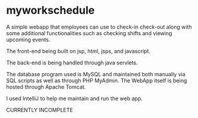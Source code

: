 # myworkschedule
A simple webapp that employees can use to check-in check-out along with some additional functionalities such as checking shifts and viewing upcoming events.

The front-end being built on jsp, html, jsps, and javascript.

The back-end is being handled through java servlets.

The database program used is MySQL and maintained both manually via SQL scripts as well as through PHP MyAdmin. The WebApp itself is being hosted through Apache Tomcat.

I used IntelliJ to help me maintain and run the web app. 

CURRENTLY INCOMPLETE
